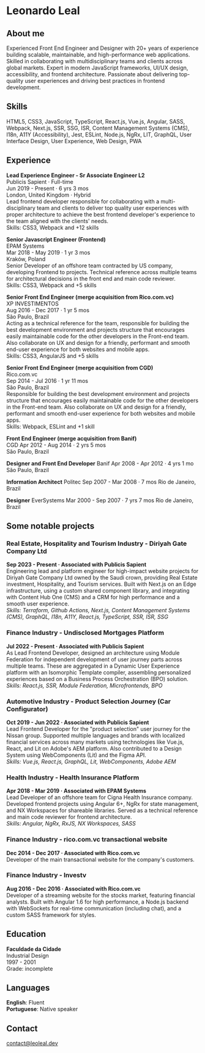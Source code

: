 # Leonardo Leal

## About me
Experienced Front End Engineer and Designer with 20+ years of experience building scalable, maintainable, and high-performance web applications. Skilled in collaborating with multidisciplinary teams and clients across global markets. Expert in modern JavaScript frameworks, UI/UX design, accessibility, and frontend architecture. Passionate about delivering top-quality user experiences and driving best practices in frontend development.

## Skills
HTML5, CSS3, JavaScript, TypeScript, React.js, Vue.js, Angular, SASS, Webpack, Next.js, SSR, SSG, ISR, Content Management Systems (CMS), I18n, A11Y (Accessibility), Jest, ESLint, Node.js, NgRx, LIT, GraphQL, User Interface Design, User Experience, Web Design, PWA

## Experience

**Lead Experience Engineer - Sr Associate Engineer L2**  
Publicis Sapient · Full-time  
Jun 2019 - Present · 6 yrs 3 mos  
London, United Kingdom · Hybrid  
Lead frontend developer responsible for collaborating with a multi-disciplinary team and clients to deliver top quality user experiences with proper architecture to achieve the best frontend developer's experience to the team aligned with the clients' needs.  
Skills: CSS3, Webpack and +12 skills

**Senior Javascript Engineer (Frontend)**  
EPAM Systems  
Mar 2018 - May 2019 · 1 yr 3 mos  
Kraków, Poland  
Senior Developer of an offshore team contracted by US company, developing Frontend to projects. Technical reference across multiple teams for architectural decisions in the front end and main code reviewer.  
Skills: CSS3, Webpack and +5 skills

**Senior Front End Engineer (merge acquisition from Rico.com.vc)**  
XP INVESTIMENTOS  
Aug 2016 - Dec 2017 · 1 yr 5 mos  
São Paulo, Brazil  
Acting as a technical reference for the team, responsible for building the best development environment and projects structure that encourages easily maintainable code for the other developers in the Front-end team. Also collaborate on UX and design for a friendly, performant and smooth end-user experience for both websites and mobile apps.  
Skills: CSS3, AngularJS and +5 skills

**Senior Front End Engineer (merge acquisition from CGD)**  
Rico.com.vc  
Sep 2014 - Jul 2016 · 1 yr 11 mos  
São Paulo, Brazil  
Responsible for building the best development environment and projects structure that encourages easily maintainable code for the other developers in the Front-end team. Also collaborate on UX and design for a friendly, performant and smooth end-user experience for both websites and mobile apps.  
Skills: Webpack, ESLint and +1 skill

**Front End Engineer (merge acquisition from Banif)**  
CGD 
Apr 2012 - Aug 2014 · 2 yrs 5 mos  
São Paulo, Brazil

**Designer and Front End Developer**
Banif
Apr 2008 - Apr 2012 · 4 yrs 1 mo
São Paulo, Brazil

**Information Architect**
Politec
Sep 2007 - Mar 2008 · 7 mos
Rio de Janeiro, Brazil

**Designer**
EverSystems
Mar 2000 - Sep 2007 · 7 yrs 7 mos
Rio de Janeiro, Brazil

## Some notable projects

### Real Estate, Hospitality and Tourism Industry - Diriyah Gate Company Ltd
**Sep 2023 - Present · Associated with Publicis Sapient**  
Engineering lead and platform engineer for high-impact website projects for Diriyah Gate Company Ltd owned by the Saudi crown, providing Real Estate investment, Hospitality, and Tourism services. Built with Next.js on an Edge infrastructure, using a custom shared component library, and integrating with Content Hub One (CMS) and a CRM for high performance and a smooth user experience.  
*Skills: Terraform, Github Actions, Next.js, Content Management Systems (CMS), GraphQL, I18n, A11Y, React.js, TypeScript, SSR, ISR, SSG*

### Finance Industry - Undisclosed Mortgages Platform
**Jul 2022 - Present · Associated with Publicis Sapient**  
As Lead Frontend Developer, designed an architecture using Module Federation for independent development of user journey parts across multiple teams. These are aggregated in a Dynamic User Experience platform with an Isomorphic Template compiler, assembling personalized experiences based on a Business Process Orchestration (BPO) solution.  
*Skills: React.js, SSR, Module Federation, Microfrontends, BPO*

### Automotive Industry - Product Selection Journey (Car Configurator)
**Oct 2019 - Jun 2022 · Associated with Publicis Sapient**  
Lead Frontend Developer for the "product selection" user journey for the Nissan group. Supported multiple languages and brands with localized financial services across many markets using technologies like Vue.js, React, and Lit on Adobe's AEM platform. Also contributed to a Design System using WebComponents (Lit) and the Figma API.  
*Skills: Vue.js, React.js, GraphQL, Lit, WebComponents, Adobe AEM*

### Health Industry - Health Insurance Platform
**Apr 2018 - Mar 2019 · Associated with EPAM Systems**  
Lead Developer of an offshore team for Cigna Health Insurance company. Developed frontend projects using Angular 6+, NgRx for state management, and NX Workspaces for shareable libraries. Served as a technical reference and main code reviewer for frontend architecture.  
*Skills: Angular, NgRx, RxJS, NX Workspaces, SASS*

### Finance Industry - rico.com.vc transactional website
**Dec 2014 - Dec 2017 · Associated with Rico.com.vc**  
Developer of the main transactional website for the company's customers.

### Finance Industry - Investv
**Aug 2016 - Dec 2016 · Associated with Rico.com.vc**  
Developer of a streaming website for the stocks market, featuring financial analysts. Built with Angular 1.6 for high performance, a Node.js backend with WebSockets for real-time communication (including chat), and a custom SASS framework for styles.

## Education

**Faculdade da Cidade**  
Industrial Design  
1997 - 2001  
Grade: incomplete

## Languages

**English**: Fluent  
**Portuguese**: Native speaker

## Contact
[contact@leoleal.dev](mailto:contact@leoleal.dev)